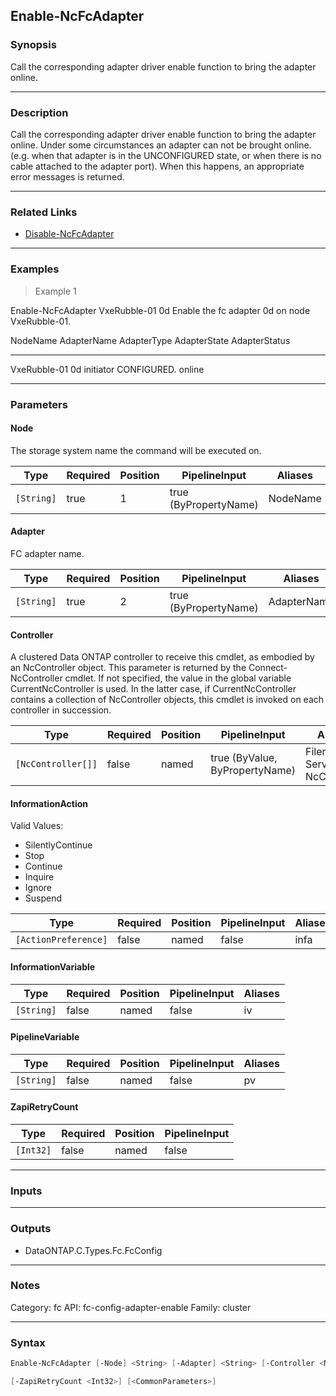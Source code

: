 Enable-NcFcAdapter
------------------

### Synopsis
Call the corresponding adapter driver enable function to bring the adapter online.

---

### Description

Call the corresponding adapter driver enable function to bring the adapter online. Under some circumstances an adapter can not be brought online. (e.g. when that adapter is in the UNCONFIGURED state, or when there is no cable attached to the adapter port).  When this happens, an appropriate error messages is returned.

---

### Related Links
* [Disable-NcFcAdapter](Disable-NcFcAdapter)

---

### Examples
> Example 1

Enable-NcFcAdapter VxeRubble-01 0d
Enable the fc adapter 0d on node VxeRubble-01.

NodeName                         AdapterName    AdapterType                AdapterState               AdapterStatus
--------                         -----------    -----------                ------------               -------------
VxeRubble-01                     0d             initiator                  CONFIGURED.                online

---

### Parameters
#### **Node**
The storage system name the command will be executed on.

|Type      |Required|Position|PipelineInput        |Aliases |
|----------|--------|--------|---------------------|--------|
|`[String]`|true    |1       |true (ByPropertyName)|NodeName|

#### **Adapter**
FC adapter name.

|Type      |Required|Position|PipelineInput        |Aliases    |
|----------|--------|--------|---------------------|-----------|
|`[String]`|true    |2       |true (ByPropertyName)|AdapterName|

#### **Controller**
A clustered Data ONTAP controller to receive this cmdlet, as embodied by an NcController object.  This parameter is returned by the Connect-NcController cmdlet.  If not specified, the value in the global variable CurrentNcController is used.  In the latter case, if CurrentNcController contains a collection of NcController objects, this cmdlet is invoked on each controller in succession.

|Type              |Required|Position|PipelineInput                 |Aliases                          |
|------------------|--------|--------|------------------------------|---------------------------------|
|`[NcController[]]`|false   |named   |true (ByValue, ByPropertyName)|Filer<br/>Server<br/>NcController|

#### **InformationAction**

Valid Values:

* SilentlyContinue
* Stop
* Continue
* Inquire
* Ignore
* Suspend

|Type                |Required|Position|PipelineInput|Aliases|
|--------------------|--------|--------|-------------|-------|
|`[ActionPreference]`|false   |named   |false        |infa   |

#### **InformationVariable**

|Type      |Required|Position|PipelineInput|Aliases|
|----------|--------|--------|-------------|-------|
|`[String]`|false   |named   |false        |iv     |

#### **PipelineVariable**

|Type      |Required|Position|PipelineInput|Aliases|
|----------|--------|--------|-------------|-------|
|`[String]`|false   |named   |false        |pv     |

#### **ZapiRetryCount**

|Type     |Required|Position|PipelineInput|
|---------|--------|--------|-------------|
|`[Int32]`|false   |named   |false        |

---

### Inputs

---

### Outputs
* DataONTAP.C.Types.Fc.FcConfig

---

### Notes
Category: fc
API: fc-config-adapter-enable
Family: cluster

---

### Syntax
```PowerShell
Enable-NcFcAdapter [-Node] <String> [-Adapter] <String> [-Controller <NcController[]>] [-InformationAction <ActionPreference>] [-InformationVariable <String>] [-PipelineVariable <String>] 
```
```PowerShell
[-ZapiRetryCount <Int32>] [<CommonParameters>]
```
